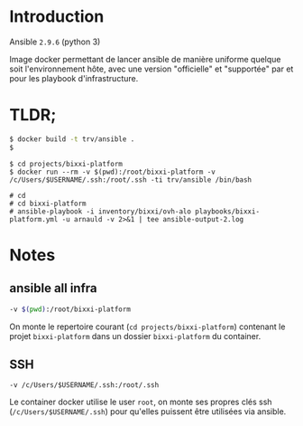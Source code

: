 # Introduction

Ansible `2.9.6`  (python 3)

Image docker permettant de lancer ansible de manière uniforme quelque soit l'environnement hôte,
avec une version "officielle" et "supportée" par et pour les playbook d'infrastructure.

# TLDR;

```bash
$ docker build -t trv/ansible .
$ 
```

```
$ cd projects/bixxi-platform
$ docker run --rm -v $(pwd):/root/bixxi-platform -v /c/Users/$USERNAME/.ssh:/root/.ssh -ti trv/ansible /bin/bash
```

```
# cd 
# cd bixxi-platform
# ansible-playbook -i inventory/bixxi/ovh-alo playbooks/bixxi-platform.yml -u arnauld -v 2>&1 | tee ansible-output-2.log
```

# Notes

## ansible all infra

```bash
-v $(pwd):/root/bixxi-platform
```

On monte le repertoire courant (`cd projects/bixxi-platform`) contenant le projet `bixxi-platform` dans un dossier `bixxi-platform` du container.

## SSH

```
-v /c/Users/$USERNAME/.ssh:/root/.ssh
```

Le container docker utilise le user `root`, on monte ses propres clés ssh (`/c/Users/$USERNAME/.ssh`) pour qu'elles puissent être utilisées via ansible.
